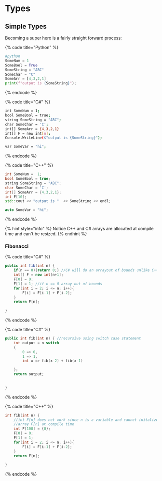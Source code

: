 # Types

## Simple Types

Becoming a super hero is a fairly straight forward process:

{% code title="Python" %}
```python
#python
SomeNum = 1  
SomeBool = True
SomeString = "ABC"
SomeChar = "C"
SomeArr = [4,3,2,1]
print(f"output is {SomeString}");
```
{% endcode %}

{% code title="C\#" %}
```bash
int SomeNum = 1;
bool SomeBool = true;
string SomeString = "ABC";
char SomeChar = 'C';
int[] SomeArr = {4,3,2,1}
int[] F = new int[n];
Console.WriteLine($"output is {SomeString}");

var SomeVar = "hi";
```
{% endcode %}

{% code title="C++" %}
```cpp
int SomeNum =  1;
bool SomeBool = true;
string SomeString = "ABC";
char SomeChar = 'C';
int[] SomeArr = {4,3,2,1};
int F[10];
std::cout << "output is "  << SomeString << endl;

auto SomeVar = "hi";
```
{% endcode %}

{% hint style="info" %}
 Notice C++ and C\# arrays are allocated at compile time and can't be resized. 
{% endhint %}

### Fibonacci

{% code title="C\#" %}
```csharp
public int fib(int n) {
    if(n == 0){return 0;} //C# will do an arrayout of bounds unlike C++ when n = 0
    int[] F = new int[n+1];
    F[0] = 0;
    F[1] = 1; //if n == 0 array out of bounds
    for(int i = 2; i <= n; i++){
        F[i] = F[i-1] + F[i-2];
    }
    return F[n];
            
}
```
{% endcode %}

{% code title="C\#" %}
```cpp
public int fib(int n) { //recursive using switch case statement
    int output = n switch
    {
        0 => 0,
        1 => 1,
        int x => fib(x-2) + fib(x-1) 

    };
    return output;
        
    
}
```
{% endcode %}

{% code title="C++" %}
```cpp
int fib(int n) {
    //int F[n] does not work since n is a variable and cannot initalize 
    //array F[n] at compile time
    int F[100] = {0};
    F[0] = 0;
    F[1] = 1;
    for(int i = 2; i <= n; i++){
        F[i] = F[i-1] + F[i-2];
    }
    return F[n];
        
}
```
{% endcode %}



